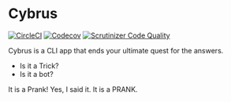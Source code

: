 # Cybrus

[![CircleCI](https://img.shields.io/circleci/project/github/VamshiKrishnaAlladi/cybrus.svg?style=flat&label=CircleCI%20build)](https://circleci.com/gh/VamshiKrishnaAlladi/cybrus)
[![Codecov](https://img.shields.io/codecov/c/github/VamshiKrishnaAlladi/cybrus/development.svg?style=flat&label=Codecov%20coverage)](https://codecov.io/gh/VamshiKrishnaAlladi/cybrus)
[![Scrutinizer Code Quality](https://scrutinizer-ci.com/g/VamshiKrishnaAlladi/cybrus/badges/quality-score.png?b=development)](https://scrutinizer-ci.com/g/VamshiKrishnaAlladi/cybrus/?branch=development)

Cybrus is a CLI app that ends your ultimate quest for the answers.

- Is it a Trick?
- Is it a bot?

It is a Prank! Yes, I said it. It is a PRANK.

